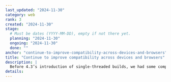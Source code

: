 ```yaml
---
last_updated: "2024-11-30"
category: web
rank: 3
created: "2024-11-30"
stage:
  # Must be dates (YYYY-MM-DD), empty if not there yet.
  planning: "2024-11-30"
  ongoing: "2024-11-30"
  done: ""
anchor: "continue-to-improve-compatibility-across-devices-and-browsers"
title: "Continue to improve compatibility across devices and browsers"
description: |
  Before 4.3’s introduction of single-threaded builds, we had some compatibility issues, especially on macOS and iOS devices. The problem is maybe less important than it once was, but we continue to be alert about compatibility issues that can exist now or at any point in the future.
details:
---
```

